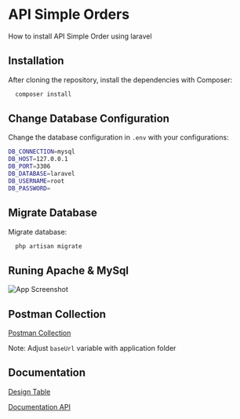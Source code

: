 
# API Simple Orders

How to install API Simple Order using laravel


## Installation

After cloning the repository, install the dependencies with Composer:

```bash
  composer install
```

## Change Database Configuration

Change the database configuration in ```.env``` with your configurations:

```bash
DB_CONNECTION=mysql
DB_HOST=127.0.0.1
DB_PORT=3306
DB_DATABASE=laravel
DB_USERNAME=root
DB_PASSWORD=
```

## Migrate Database

Migrate database:

```bash
  php artisan migrate
```
## Runing Apache & MySql

![App Screenshot](https://www.linkpicture.com/q/grabilla.p26876.png)

## Postman Collection

[Postman Collection](https://documenter.getpostman.com/view/8300719/2s93JnTRpm)

Note: Adjust ```baseUrl``` variable with application folder

## Documentation

[Design Table](https://drive.google.com/file/d/1YmEofq-zuEcpIE2HlH3FNmeHArrAB62r/view?usp=share_link)

[Documentation API](https://drive.google.com/file/d/16SsCvNqDwLEISx84kyL84RxKKHOgxbi0/view?usp=share_link)
